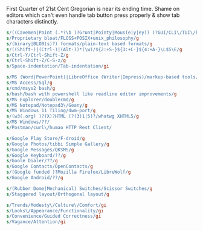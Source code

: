 First Quarter of 21st Cent Gregorian is near its ending time.
Shame on editors which can't even handle tab button press properly & show tab characters distinctly.

```sed
s/((Cavemen|Point (.*?\b )?Grunt|Pointy|Mous(e|y|ey)) )?GUI/CLI\/TUI\/keyboard driven GUI/g
s/Proprietary bloat/FLOSS+POSIX+unix_philosophy/g
s/(binary|BLOB(s)?) formats/plain-text based formats/g
s/((Shift-)|(Ctrl-)|(Alt-))*(\w)/${2:+S-}${3:+C-}${4:+A-}\L$5\E/g
s/Ctrl-Y/Ctrl-Shift-Z/g
s/Ctrl-Shift-Z/C-S-z/g
s/Space-indentation/Tab-indentation/gi
```

```sed
s/MS (Word|PowerPoint)|LibreOffice (Writer|Impress)/markup-based tools/
s/MS Access/Sql/g
s/cmd/msys2 bash/g
s/bash/bash with powershell like readline editor improvements/g
s/MS Explorer/doublecmd/g
s/MS Notepad/Notepad3\/Geany/g
s/MS Windows 11 Tiling/dwm-port/g
s/(w3(.org) )?(X)?HTML (?(3)1|5)?/whatwg XHTML5/g
s/MS Windows/??/
s/Postman/curl\/humao HTTP Rest Client/
```

```sed
s/Google Play Store/F-droid/g
s/Google Photos/tibbi Simple Gallery/g
s/Google Messages/QKSMS/g
s/Google Keyboard/??/g
s/Goole Dialer/??/g
s/Google Contacts/OpenContacts/g
s/(Google funded )?Mozilla Firefox/LibreWolf/g
s/Google Android/??/g
```

```sed
s/(Rubber Dome|Mechanical) Switches/Scissor Switches/g
s/Staggered layout/Orthogonal layout/g
```

```sed
s/Trends/Modesty\/Culture\/Comfort/gi
s/Looks\/Appearance/Functionality/gi
s/Convenience/Guided Correctness/gi
s/Vagance/Attention/gi
```

